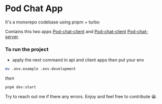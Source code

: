 # Pod Chat App

It's a monorepo codebase using pnpm + turbo

Contains this two apps [Pod-chat-client](https://github.com/sherifzaher/pod-chat-client) and [Pod-chat-client](https://github.com/sherifzaher/pod-chat-client) [Pod-chat-server](https://github.com/sherifzaher/pod-chat-server).

### To run the project 

- apply the next command in api and client apps then put your env

```bash
mv .env.example .env.development
```

_then_

```bash
pnpm dev:start
```

Try to reach out me if there any errors.
Enjoy and feel free to contribute 😀.